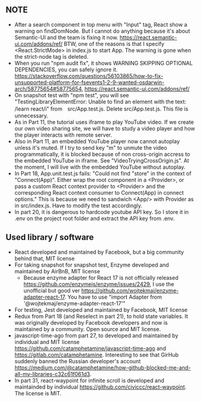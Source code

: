 ## NOTE  
- After a search component in top menu with "Input" tag, React show a warning on findDomNode. But I cannot do anything because it's about Semantic-UI and the team is fixing it now. https://react.semantic-ui.com/addons/ref/  BTW, one of the reasons is that I specify <React.StrictMode> in index.js to start App. The warning is gone when the strict-node tag is deleted.  
- When you run "npm audit fix", it shows WARNING SKIPPING OPTIONAL DEPENDENCIES, you can safely ignore it. https://stackoverflow.com/questions/56103865/how-to-fix-unsupported-platform-for-fsevents1-2-9-wanted-osdarwin-arch/58775654#58775654, https://react.semantic-ui.com/addons/ref/   
- On snapshot test with "npm test", you will see "TestingLibraryElementError: Unable to find an element with the text: /learn react/i" from　src/App.test.js. Delete src/App.test.js. This file is unnecessary.  
- As in Part 11, the tutorial uses iframe to play YouTube video. If we create our own video sharing site, we will have to study a video player and how the player interacts with remote server.  
- Also in Part 11, an embedded YouTube player now cannot autoplay unless it's muted. If I try to send key "m" to unmute the video programmatically, it is blocked because of non cross-origin accress to the embedded YouTube in iframe. See "VideoTryingCrossOrigin.js". At the moment, I will live with the embedded YouTube without autoplay.  
- In Part 18, App.unit.test.js fails: "Could not find "store" in the context of "Connect(App)". Either wrap the root component in a \<Provider\>, or pass a custom React context provider to \<Provider\> and the corresponding React context consumer to Connect(App) in connect options." This is because we need to sandwich \<App\/\> with Provider as in src/index.js. Have to modify the test accordingly.  
- In part 20, it is dangerous to hardcode youtube API key. So I store it in .env on the project root folder and extract the API key from .env.  
 
## Used library / software 
- React developed and maintained by Facebook, but a big community behind that, MIT license  
- For taking snapshot for snapshot test, Enzyme developed and maintained by AirBnB, MIT license
  - Because enzyme adapter for React 17 is not officially released https://github.com/enzymejs/enzyme/issues/2429, I use the unofficial but good ver https://github.com/wojtekmaj/enzyme-adapter-react-17. You have to use "import Adapter from '@wojtekmaj/enzyme-adapter-react-17'"
- For testing, Jest developed and maintained by Facebook, MIT license  
- Redux from Part 18 (and Reselect in part 21), to hold state variables. It was originally developed by Facebook developers and now is maintained by a community. Open source and MIT license.  
- javascript-time-ago from part 27, to developed and maintained by individual and MIT license https://github.com/catamphetamine/javascript-time-ago and https://gitlab.com/catamphetamine. Interesting to see that GirHub suddenly banned the Russian developer's account https://medium.com/@catamphetamine/how-github-blocked-me-and-all-my-libraries-c32c61f061d3.  
- In part 31, react-waypoint for infinite scroll is developed and maintainded by individual https://github.com/civiccc/react-waypoint. The license is MIT.  
